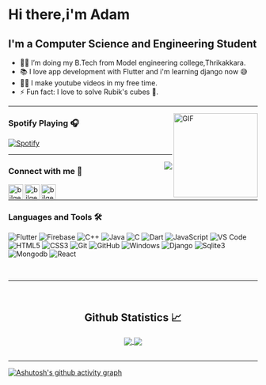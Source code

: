

# Hi there,i'm Adam


## I'm a Computer Science and Engineering Student  

- 👨‍💻 I’m doing my B.Tech from Model engineering college,Thrikakkara.
- 📚 I love app development with Flutter and i'm learning django now 😅
- 💪🏼 I make youtube videos in my free time.
- ⚡ Fun fact: I love to solve Rubik's cubes 🎱.

---

<img align="right" alt="GIF" height="170px" src="https://media.giphy.com/media/J5B1Y8QZnzXXbLQIBu/giphy.gif" />

### Spotify Playing 🎧

[![Spotify](https://novatorem.bgstatic.vercel.app/api/spotify)](https://open.spotify.com/user/11153360645)


---

<img align="right" src="http://estruyf-github.azurewebsites.net/api/VisitorHit?user=adamsyy&repo=Bgstatic&countColorcountColor&countColor=%237B1E7B"/>

### Connect with me 📝

[<img align="left" alt="bilgehangecici | Youtube" height="30px" src="https://image.flaticon.com/icons/png/512/1384/1384060.png" />][Youtube]
[<img align="left" alt="bilgehangecici | LinkedIn" height="30px" src="https://cdn-icons-png.flaticon.com/512/174/174857.png"/>][linkedin]
[<img align="left" alt="bilgehangecici | Spotify" height="30px" src="https://cdn-icons-png.flaticon.com/512/174/174872.png" />][Spotify]


<br />

---

### Languages and Tools 🛠 

![Flutter](https://img.shields.io/badge/-Flutter-%23CC6699?style=flat-square&logo=flutter&logoColor=ffffff)
![Firebase](https://img.shields.io/badge/-Firebase-FFCA28?style=flat-square&logo=firebase&logoColor=ffffff)
![C++](http://img.shields.io/badge/-C++-A8B9CC?style=flat-square&logo=c++&logoColor=ffffff)
![Java](https://img.shields.io/badge/-Java-61DAFB?style=flat-square&logo=java&logoColor=ffffff)
![C](https://img.shields.io/badge/-C-%23F05032?style=flat-square&logo=c&logoColor=%23ffffff)
![Dart](https://img.shields.io/badge/-Dart-61DAFB?style=flat-square&logo=dart&logoColor=ffffff)
![JavaScript](https://img.shields.io/badge/-JavaScript-%23F7DF1C?style=flat-square&logo=javascript&logoColor=000000&labelColor=%23F7DF1C&color=%23FFCE5A)
![VS Code](http://img.shields.io/badge/-VS%20Code-007ACC?style=flat-square&logo=visual-studio-code&logoColor=ffffff)
![HTML5](https://img.shields.io/badge/-HTML5-%23E44D27?style=flat-square&logo=html5&logoColor=ffffff)
![CSS3](https://img.shields.io/badge/-CSS3-%231572B6?style=flat-square&logo=css3)
![Git](https://img.shields.io/badge/-Git-%23F05032?style=flat-square&logo=git&logoColor=%23ffffff)
![GitHub](https://img.shields.io/badge/-GitHub-181717?style=flat-square&logo=github)
![Windows](http://img.shields.io/badge/-Windows-0078D6?style=flat-square&logo=windows&logoColor=ffffff)
![Django](https://img.shields.io/badge/-Django-61DAFB?style=flat-square&logo=django&logoColor=ffffff)
![Sqlite3](https://img.shields.io/badge/-Sqlite3-FFCA28?style=flat-square&logo=sqlite3&logoColor=ffffff)
![Mongodb](http://img.shields.io/badge/-Mongodb-007ACC?style=flat-square&logo=mongodb&logoColor=ffffff)
![React](https://img.shields.io/badge/-React-%23E44D27?style=flat-square&logo=react&logoColor=ffffff)

<br/>


---

<br/>




  <h2 align="center"> Github Statistics 📈 </h2>
  
  <div align="center"> 
     <a href="">
      <img align="center" src="https://github-readme-stats-sigma-five.vercel.app/api?username=adamsyy&show_icons=true&include_all_commits=true&count_private=true&theme=react&line_height=40" />
    </a>
    <a href="">
      <img align="center" src="https://github-readme-stats.vercel.app/api/top-langs/?username=adamsyy&theme=react&line_height=40&hide=css"/>
    </a>
</div

<br/>
<br />

---
  [![Ashutosh's github activity graph](https://activity-graph.herokuapp.com/graph?username=adamsyy&theme=react-dark)](https://github.com/ashutosh00710/github-readme-activity-graph)



[instagram]: https://www.instagram.com/adamsy.7/
[linkedin]: https://www.linkedin.com/in/adamoommenjacob/
[Spotify]: https://open.spotify.com/track/2dqqDKp2LRm1MsyqxWeRIO?si=754036734852420e
[Youtube]:https://www.youtube.com/watch?v=i6uxF_ZPtMM&t=23s  
  
